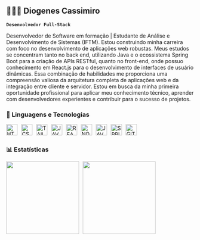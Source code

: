 ## 👨🏽‍💻 Diogenes Cassimiro

**`Desenvolvedor Full-Stack`**

Desenvolvedor de Software em formação | Estudante de Análise e Desenvolvimento de Sistemas (IFTM).
Estou construindo minha carreira com foco no desenvolvimento de aplicações web robustas. Meus estudos se concentram tanto no back
end, utilizando Java e o ecossistema Spring Boot para a criação de APIs RESTful, quanto no front-end, onde possuo conhecimento em React.js
para o desenvolvimento de interfaces de usuário dinâmicas.
Essa combinação de habilidades me proporciona uma compreensão valiosa da arquitetura completa de aplicações web e da integração entre
cliente e servidor.
Estou em busca da minha primeira oportunidade profissional para aplicar meu conhecimento técnico, aprender com desenvolvedores
experientes e contribuir para o sucesso de projetos.

### 🤖 Linguagens e Tecnologias

<!-- https://devicon.dev/ -->
<img
  align="left"
  alt="HTMl"
  title="HTML"
  width="30px"
  style="margin-right: 10px;"
  src="https://cdn.jsdelivr.net/gh/devicons/devicon@latest/icons/html5/html5-original.svg" />

<img
  align="left"
  alt="CSS"
  title="CSS"
  width="30px"
  style="margin-right: 10px;"
  src="https://cdn.jsdelivr.net/gh/devicons/devicon@latest/icons/css3/css3-original.svg" />

<img
  align="left"
  alt="TAILWIND CSS"
  title="TAILWIND CSS"
  width="30px"
  style="margin-right: 10px;"
  src="https://cdn.jsdelivr.net/gh/devicons/devicon@latest/icons/tailwindcss/tailwindcss-original.svg" />

<img
  align="left"
  alt="JAVASCRIPT"
  title="JAVASCRIPT"
  width="30px"
  style="margin-right: 10px;"
  src="https://cdn.jsdelivr.net/gh/devicons/devicon@latest/icons/javascript/javascript-original.svg" />

<img
  align="left"
  alt="REACT"
  title="REACT"
  width="30px"
  style="margin-right: 10px;"
  src="https://cdn.jsdelivr.net/gh/devicons/devicon@latest/icons/react/react-original.svg" />

<img
  align="left"
  alt="NODE"
  title="NODE"
  width="30px"
  style="margin-right: 10px;"
  src="https://cdn.jsdelivr.net/gh/devicons/devicon@latest/icons/nodejs/nodejs-original.svg" />

<img
  align="left"
  alt="JAVA"
  title="JAVA"
  width="30px"
  style="margin-right: 10px;"
  src="https://cdn.jsdelivr.net/gh/devicons/devicon@latest/icons/java/java-original.svg" />

<img
  align="left"
  alt="SPRING"
  title="SPRING"
  width="30px"
  style="margin-right: 10px;"
  src="https://cdn.jsdelivr.net/gh/devicons/devicon@latest/icons/spring/spring-original.svg" />

<img
  align="left"
  alt="GIT"
  title="GIT"
  width="30px"
  style="margin-right: 10px;"
  src="https://cdn.jsdelivr.net/gh/devicons/devicon@latest/icons/git/git-original.svg" />

<br>
<br>

### 📊 Estatísticas

<img
  align="left"
  height="195px"
  style="margin-right: 10px;"
  src="https://github-readme-stats.vercel.app/api?username=Dev-Diogelucasc&show_icons=true&theme=tokyonight" />

<img
  align="left"
  height="195px"
  style="margin-right: 10px;"
  src="https://github-readme-stats.vercel.app/api/top-langs/?username=Dev-Diogelucasc&theme=tokyonight&layout=compact&custom_title=Technologies" 
  />
